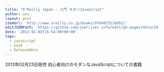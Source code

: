 ```yaml
---
title: "O'Reilly Japan - 入門 モダンJavaScript"
author: azu
layout: post
itemUrl: 'http://www.oreilly.co.jp/books/9784873116051/'
editJSONPath: 'https://github.com/jser/jser.info/edit/gh-pages/data/2013/02/index.json'
date: '2013-02-03T15:54:00+00:00'
tags:
  - javascript
  - book
  - ReleaseNote
---
```

2013年02月23日発売
初心者向けのモダンなJavaScriptについての書籍
